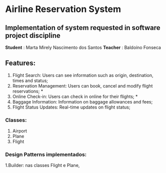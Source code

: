 # Airline Reservation System

## Implementation of system requested in software project discipline

**Student** : Marta Mirely Nascimento dos Santos
**Teacher** : Baldoíno Fonseca

## Features:
1. Flight Search: Users can see information such as origin, destination, times and status;
3. Reservation Management: Users can book, cancel and modify flight reservations; *
4. Online Check-in: Users can check in online for their flights; *
5. Baggage Information: Information on baggage allowances and fees;
6. Flight Status Updates: Real-time updates on flight status; 

### Classes:
1. Airport
2. Plane
3. Flight

### Design Patterns implementados:

1.Builder: nas classes Flight e Plane, 
